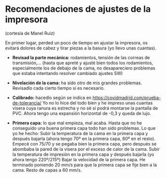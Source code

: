 # Recomendaciones de ajustes de la impresora

(cortesía de Manel Ruiz)
 
En primer lugar, perded un poco de tiempo en ajustar la impresora, os evitará
dolores de cabez y tirar piezas a la basura (yo llevo unas cuantas). 
 
 * **Revisad la parte mecánica:** rodamientos, tensión de las correas de
   transmisión,... (hasta que apreté y ajusté bien todos los rodamientos,
   especialmente los de debajo de la cama, no desapareciero problemas que estaba
   intentando resolver cambiado ajustes SW) 
 
 * **Nivelación de la cama:** ha sido otro de mis grandes problemas. Revisadlo
   cada cierto tiempo si es necesario. 
 
 * **Calibrado:** hacedlo según se indica en
   https://covidmadrid.com/prueba-de-tolerancia/ Yo no lo hice del todo bien y
   he impreso unas cuantas visera cuya ranura es estrecha y no sé si podrá
   montarse la pantalla de PVC. Ahora tengo una expansión horizontal de -0,3 y
   queda de lujo. 
 
 * **Primera capa:** lo que mal empieza, mal acaba. Hasta que no he conseguido
   una buena primera capa todo han sido problemas. Lo que yo he hecho: 
   Subir la temperatura de la cama en la primera capa y después bajarla (ahora
   tengo 70º en la primera capa, 60º en el resto). Empecé con 75/70 y se pegaba
   bien la primera capa, pero después se abombaba la pared de la visera por el
   exceso de calor de la cama.  Subir la temperatura de impresión en la primera
   capa y después bajarla (yo ahora tengo 220º/215º) Bajar la velocidad de la
   primera capa. He terminado poniendo 20 mm/s para que la primera capa se fije
   bien a la cama. Resto de capas a 60 mm/s. 
